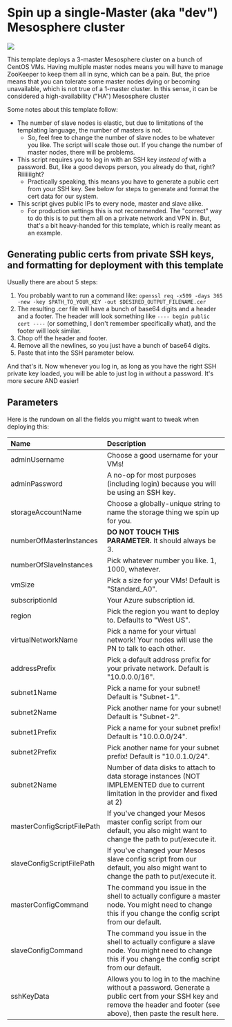 # Spin up a single-Master (aka "dev") Mesosphere cluster

<a href="https://azuredeploy.net" target="_blank">
<img src="http://azuredeploy.net/deploybutton.png"/>
</a>

This template deploys a 3-master Mesosphere cluster on a bunch of CentOS VMs. Having multiple master nodes means you will have to manage ZooKeeper to keep them all in sync, which can be a pain. But, the price means that you can tolerate some master nodes dying or becoming unavailable, which is not true of a 1-master cluster. In this sense, it can be considered a high-availability ("HA") Mesosphere cluster

Some notes about this template follow:

* The number of slave nodes is elastic, but due to limitations of the templating language, the number of masters is not.
  * So, feel free to change the number of slave nodes to be whatever you like. The script will scale those out. If you change the number of master nodes, there will be problems.
* This script requires you to log in with an SSH key *instead of* with a password. But, like a good devops person, you already do that, right? Riiiiiiight?
  * Practically speaking, this means you have to generate a public cert from your SSH key. See below for steps to generate and format the cert data for our system.
* This script gives public IPs to every node, master and slave alike.
  * For production settings this is not recommended. The "correct" way to do this is to put them all on a private network and VPN in. But, that's a bit heavy-handed for this template, which is really meant as an example.

## Generating public certs from private SSH keys, and formatting for deployment with this template

Usually there are about 5 steps:

1. You probably want to run a command like: `openssl req -x509 -days 365 -new -key $PATH_TO_YOUR_KEY -out $DESIRED_OUTPUT_FILENAME.cer`
2. The resulting .cer file will have a bunch of base64 digits and a header and a footer. The header will look something like `---- begin public cert ----` (or something, I don't remember specifically what), and the footer will look similar.
3. Chop off the header and footer.
4. Remove all the newlines, so you just have a bunch of base64 digits.
5. Paste that into the SSH parameter below.

And that's it. Now whenever you log in, as long as you have the right SSH private key loaded, you will be able to just log in without a password. It's more secure AND easier!

## Parameters

Here is the rundown on all the fields you might want to tweak when deploying this:

| Name   | Description    |
|:--- |:---|
| adminUsername  | Choose a good username for your VMs! |
| adminPassword  | A no-op for most purposes (including login) because you will be using an SSH key. |
| storageAccountName  | Choose a globally-unique string to name the storage thing we spin up for you. |
| numberOfMasterInstances  | **DO NOT TOUCH THIS PARAMETER.** It should always be 3. |
| numberOfSlaveInstances | Pick whatever number you like. 1, 1000, whatever. |
| vmSize | Pick a size for your VMs! Default is "Standard_A0". |
| subscriptionId | Your Azure subscription id. |
| region | Pick the region you want to deploy to. Defaults to "West US". |
| virtualNetworkName | Pick a name for your virtual network! Your nodes will use the PN to talk to each other. |
| addressPrefix | Pick a default address prefix for your private network. Default is "10.0.0.0/16". |
| subnet1Name | Pick a name for your subnet! Default is "Subnet-1". |
| subnet2Name | Pick another name for your subnet! Default is "Subnet-2". |
| subnet1Prefix | Pick a name for your subnet prefix! Default is "10.0.0.0/24". |
| subnet2Prefix | Pick another name for your subnet prefix! Default is "10.0.1.0/24". |
| subnet2Name | Number of data disks to attach to data storage instances (NOT IMPLEMENTED due to current limitation in the provider and fixed at 2) |
| masterConfigScriptFilePath | If you've changed your Mesos master config script from our default, you also might want to change the path to put/execute it. |
| slaveConfigScriptFilePath | If you've changed your Mesos slave config script from our default, you also might want to change the path to put/execute it. |
| masterConfigCommand | The command you issue in the shell to actually configure a master node. You might need to change this if you change the config script from our default. |
| slaveConfigCommand | The command you issue in the shell to actually configure a slave node. You might need to change this if you change the config script from our default. |
| sshKeyData | Allows you to log in to the machine without a password. Generate a public cert from your SSH key and remove the header and footer (see above), then paste the result here. |

